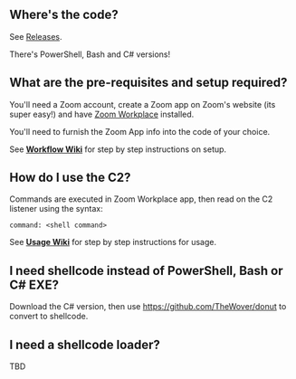 ## Where's the code?
See [Releases](https://github.com/benlee105/PSZoomC2/releases).

There's PowerShell, Bash and C# versions!

## What are the pre-requisites and setup required?
You'll need a Zoom account, create a Zoom app on Zoom's website (its super easy!) and have [Zoom Workplace](https://zoom.us/download) installed.  
  
You'll need to furnish the Zoom App info into the code of your choice.
  
See [**Workflow Wiki**](https://github.com/benlee105/PSZoomC2/wiki/Workflow) for step by step instructions on setup.

## How do I use the C2?
Commands are executed in Zoom Workplace app, then read on the C2 listener using the syntax:  
  
`command: <shell command>`  

See [**Usage Wiki**](https://github.com/benlee105/PSZoomC2/wiki/Usage) for step by step instructions for usage.

## I need shellcode instead of PowerShell, Bash or C# EXE?
Download the C# version, then use https://github.com/TheWover/donut to convert to shellcode.

## I need a shellcode loader?
TBD
